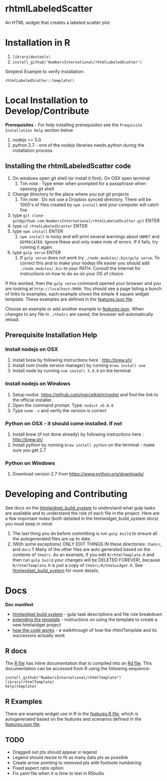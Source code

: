 # rhtmlLabeledScatter
An HTML widget that creates a labeled scatter plot

# Installation in R

1. `library(devtools)`
1. `install_github('NumbersInternational/rhtmlLabeledScatter')`

Simplest Example to verify installation:

```
rhtmlLabeledScatter::template()
```


# Local Installation to Develop/Contribute

**Prerequisites** - For help installing prerequisites see the `Prequisite Installation Help` section below

1. nodejs >= 5.0
1. python 2.7 - one of the nodejs libraries needs python during the installation process

## Installing the rhtmlLabeledScatter code

1. On windows open git shell (or install it first). On OSX open terminal
    1. Tim note : Type enter when prompted for a passphrase when opening git shell
1. Change directory to the place where you put git projects
    1. Tim note : Do not use a Dropbox synced directory. There will be 1000's of files created by `npm install` and your computer will catch fire
1. type `git clone git@github.com:NumbersInternational/rhtmlLabeledScatter.git` ENTER
1. type `cd rhtmlLabeledScatter` ENTER
1. type `npm install` ENTER
    1. `npm install` is noisy and will print several warnings about `UNMET` and `DEPRECATED`. Ignore these and only make note of errors. If it fails, try running it again.
1. type `gulp serve` ENTER
    1. If `gulp serve` does not work try `./node_modules/.bin/gulp serve`. To correct this and to make your nodejs life easier you should add `./node_modules/.bin` to your PATH. Consult the Internet for instructions on how to do so on your OS of choice.

If this worked, then the `gulp serve` command opened your browser and you are looking at `http://localhost:9000`. You should see a page listing a bunch of links to examples, each example shows the simple 4 square widget template. These examples are defined in the [features.json file](theSrc/features/features.json).

Choose an example or add another example to [features.json](theSrc/features/features.json). When changes to any file in `./theSrc` are saved, the browser will automatically reload.

## Prerequisite Installation Help

### Install nodejs on OSX

1. Install brew by following instructions here : http://brew.sh/
1. Install nvm (node version manager) by running `brew install nvm`
1. Install node by running `nvm install 5.8.0` on the terminal

### Install nodejs on Windows

1. Setup nodist. https://github.com/marcelklehr/nodist and find the link to the official installer.
1. Open the command prompt. Type: `nodist v5.8.0`
1. Type `node -v` and verify the version is correct

### Python on OSX - it should come installed. If not

1. Install brew (if not done already) by following instructions here : http://brew.sh/
1. Install python by running `brew install python` on the terminal - make sure you get 2.7

### Python on Windows

1. Download version 2.7 from https://www.python.org/downloads/

# Developing and Contributing

See docs on the [htmlwidget_build_system](docs/htmlwidget_build_system.md) to understand what gulp tasks are available and to understand the role of each file in the project. Here are a few important notes (both detailed in the htmlwidget_build_system docs) you must keep in mind:

1. The last thing you do before committing is run `gulp build` to ensure all the autogenerated files are up to date.
2. (With some exceptions) ONLY EDIT THINGS IN these directories: `theSrc`, and `docs` !! Many of the other files are auto generated based on the contents of `theSrc`. As an example, if you edit `R/rhtmlTemplate.R` and then run `gulp build` your changes will be DELETED FOREVER!, because `R/rhtmlTemplate.R` is just a copy of `theSrc/R/htmlwidget.R`. See [htmlwidget_build_system](docs/htmlwidget_build_system.md) for more details.

# Docs

**Doc manifest**
* [htmlwidget build system](docs/htmlwidget_build_system.md) - gulp task descriptions and file role breakdown
* [extending the template](docs/extending_the_template.md) - instructions on using the template to create a new htmlwidget project
* [how the code works](docs/how_the_code_works.md) - a walkthrough of how the rhtmlTemplate and its successors actually work

## R docs

The [R file](theSrc/R/htmlwidget.R) has inline documentation that is compiled into an [Rd file](man/template.Rd). This documentation can be accessed from R using the following sequence:

```
install_github("NumbersInternational/rhtmlTemplate")
library(rhtmlTemplate)
help(template)
```

## R Examples

There are example widget use in R in the [features.R file](examples/features.R), which is autogenerated based on the features and scenarios defined in the [features.json file](theSrc/features/features.json).

## TODO
- Dragged out pts should appear in legend
- Legend should resize to fit as many data pts as possible
- Create arrow pointing to removed pts with footnote numbering
- Fixed aspect ratio option
- Fix yaml file when it is time to test in RStudio
